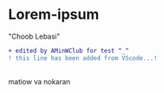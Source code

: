 # Lorem-ipsum
"Choob Lebasi" <br>
``` diff
+ edited by AMinWClub for test ^_^
! this line has been added from VScode...!
```
<br> matiow va nokaran
